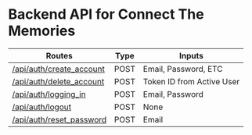 # Backend API for Connect The Memories
| Routes                                                                                                                                                             | Type | Inputs                      |
|--------------------------------------------------------------------------------------------------------------------------------------------------------------------|------|-----------------------------|
| [/api/auth/create_account](https://github.com/Connect-The-Memories/connect-the-memories-backend/blob/c7c89716943adb24c80af25f084e998add14755e/auth/routes.py#L38)  | POST | Email, Password, ETC        | 
| [/api/auth/delete_account](https://github.com/Connect-The-Memories/connect-the-memories-backend/blob/c7c89716943adb24c80af25f084e998add14755e/auth/routes.py#L126) | POST | Token ID from Active User   |
| [/api/auth/logging_in](https://github.com/Connect-The-Memories/connect-the-memories-backend/blob/c7c89716943adb24c80af25f084e998add14755e/auth/routes.py#L77)      | POST | Email, Password             |
| [/api/auth/logout](https://github.com/Connect-The-Memories/connect-the-memories-backend/blob/c7c89716943adb24c80af25f084e998add14755e/auth/routes.py#L97)          | POST | None                        | 
| [/api/auth/reset_password](https://github.com/Connect-The-Memories/connect-the-memories-backend/blob/c7c89716943adb24c80af25f084e998add14755e/auth/routes.py#L107) | POST | Email                       |

